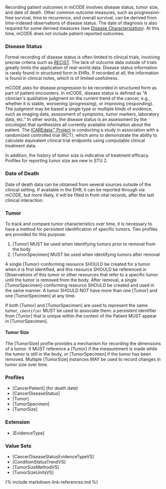 Recording patient outcomes in mCODE involves disease status, tumor size, and date of death. Other common outcome measures, such as progression-free survival, time to recurrence, and overall survival, can be derived from time-indexed observations of disease status. The date of diagnosis is also required for some derived measures (see [Disease Characterization](group-disease.html)). At this time, mCODE does not include patient reported outcomes.

### Disease Status

Formal recording of disease status is often limited to clinical trials, involving precise criteria such as [RECIST](https://ctep.cancer.gov/protocolDevelopment/docs/recist_guideline.pdf). The lack of outcome data outside of trials greatly limits the application of real-world data. Disease status information is rarely found in structured form in EHRs. If recorded at all, the information is found in clinical notes, which is of limited usefulness.

mCODE asks for disease progression to be recorded in structured form as part of patient encounters. In mCODE, disease status is defined as "A clinician's qualitative judgment on the current trend of the cancer, e.g., whether it is stable, worsening (progressing), or improving (responding). The judgment may be based a single type or multiple kinds of evidence, such as imaging data, assessment of symptoms, tumor markers, laboratory data, etc." In other words, the disease status is an assessment by the oncologist that synthesizes all currently available information about the patient. The [ICAREdata™ Project](http://icaredata.org/) is conducting a study in association with a randomized controlled trial (RCT), which aims to demonstrate the ability to calculate equivalent clinical trial endpoints using computable clinical treatment data.

In addition, the history of tumor size is indicative of treatment efficacy. Profiles for reporting tumor size are new in STU 2.

### Date of Death

Date of death data can be obtained from several sources outside of the clinical setting. If available in the EHR, it can be reported through via mCODE, but more likely, it will be filled in from vital records, after the last clinical interaction.

### Tumor

To track and compare tumor characteristics over time, it is necessary to have a method for persistent identification of specific tumors. Two profiles are provided for this purpose:

1. [Tumor] MUST be used when identifying tumors prior to removal from the body
1. [TumorSpecimen] MUST be used when identifying tumors after removal

A single [Tumor]-conforming resource SHOULD be created for a tumor when it is first identified, and this resource SHOULD be referenced in Observations of this tumor or other resources that refer to a specific tumor until the tumor is removed from the body. After removal, a single [TumorSpecimen]-conforming resource SHOULD be created and used in the same manner. A tumor SHOULD NOT have more than one [Tumor] and one [TumorSpecimen] at any time.

If both [Tumor] and [TumorSpecimen] are used to represent the same tumor, `identifier` MUST be used to associate them: a persistent identifier from [Tumor] that is unique within the context of the Patient MUST appear in [TumorSpecimen].

#### Tumor Size

The [TumorSize] profile provides a mechanism for recording the dimensions of a tumor. It MUST reference a [Tumor] if the measurement is made while the tumor is still in the body, or [TumorSpecimen] if the tumor has been removed. Multiple [TumorSize] instances MAY be used to record changes in tumor size over time.

<!--
#### Multifocal and Multicentric Tumors

In the context of breast cancer, multifocal tumors refer to "multiple foci of the same tumor" while multicentric tumors are "different primary tumors in the same breast" ([Andea 2002](https://pubmed.ncbi.nlm.nih.gov/11920492/)).

For multifocal tumors, each foci may be separately tracked and measured by clinicians. Therefore, each foci SHOULD be represented by a separate [Tumor] or [TumorSpecimen] instance, and grouped together using the `focus` element in a [MultifocalTumor] Observation. [MultifocalTumor] SHOULD be referenced in `hasMember` of [TNMClinicalStageGroup] or [TNMPathologicalStageGroup] if relevant.

Multicentric tumors should also each be represented by a separate [Tumor] or [TumorSpecimen], which can each be associated with separate [PrimaryCancerCondition]-conforming resources using `extension[mcode-related-condition]` in [Tumor] or [TumorSpecimen].
-->

### Profiles

* [CancerPatient] (for death date)
* [CancerDiseaseStatus]
* [Tumor]
* [TumorSpecimen]
* [TumorSize]

### Extension

* [EvidenceType]

### Value Sets

* [CancerDiseaseStatusEvidenceTypeVS]
* [ConditionStatusTrendVS]
* [TumorSizeMethodVS]
* [TumorSizeUnitsVS]

{% include markdown-link-references.md %}
